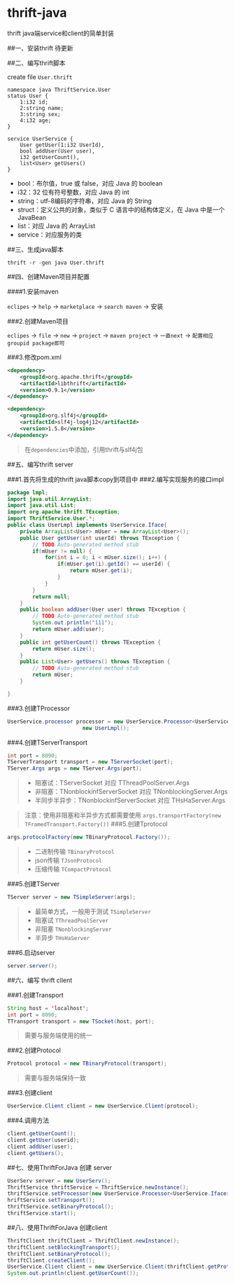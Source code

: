 thrift-java
===========

thrift java端service和client的简单封装

##一、安装thrift
待更新

##二、编写thrift脚本

create file `User.thrift`
```thrift
namespace java ThriftService.User
status User {
	1:i32 id;
	2:string name;
	3:string sex;
	4:i32 age;
}
	
service UserService {
	User getUser(1:i32 UserId),
	bool addUser(User user),
	i32 getUserCount(),
	list<User> getUsers()
}
```

> 
   * bool：布尔值，true 或 false，对应 Java 的 boolean
   * i32：32 位有符号整数，对应 Java 的 int
   * string：utf-8编码的字符串，对应 Java 的 String
   * struct：定义公共的对象，类似于 C 语言中的结构体定义，在 Java 中是一个 JavaBean
   * list：对应 Java 的 ArrayList
   * service：对应服务的类


##三、生成java脚本

```shell
thrift -r -gen java User.thrift
```
##四、创建Maven项目并配置

####1.安装maven

`eclipes` -> `help` -> `marketplace` -> `search maven` -> 安装

###2.创建Maven项目

`eclipes` -> `file` -> `new` -> `project` -> `maven project` -> `一直next` -> `配置相应groupid package即可`

###3.修改pom.xml

```xml
<dependency>
	<groupId>org.apache.thrift</groupId>
	<artifactId>libthrift</artifactId>
	<version>0.9.1</version>
</dependency>

<dependency>
	<groupId>org.slf4j</groupId>
	<artifactId>slf4j-log4j12</artifactId>
	<version>1.5.8</version>
</dependency>
```

> 在`dependencies`中添加，引用thrift与slf4j包

##五、编写thrift server

###1.首先将生成的thrift java脚本copy到项目中
###2.编写实现服务的接口impl
```java	
package lmpl;
import java.util.ArrayList;
import java.util.List;
import org.apache.thrift.TException;
import ThriftService.User.*;
public class UserLmpl implements UserService.Iface{
	private ArrayList<User> mUser = new ArrayList<User>();
	public User getUser(int userId) throws TException {
		// TODO Auto-generated method stub
		if(mUser != null) {
			for(int i = 0; i < mUser.size(); i++) {
				if(mUser.get(i).getId() == userId) {
					return mUser.get(i);
				}
			}
		}
		return null;
	}
	public boolean addUser(User user) throws TException {
		// TODO Auto-generated method stub
		System.out.println("111");
		return mUser.add(user);
	}
	public int getUserCount() throws TException {
		return mUser.size();
	}
	public List<User> getUsers() throws TException {
		// TODO Auto-generated method stub
		return mUser;
	}

}
```
###3.创建TProcessor

```java
UserService.processor processor = new UserService.Processor<UserService.Iface>(
						new UserLmpl();
```
###4.创建TServerTransport

```java
int port = 8090;
TServerTransport transport = new TServerSocket(port);
TServer.Args args = new TServer.Args(port);
```	
> * 阻塞试：TServerSocket 对应 TThreadPoolServer.Args
> * 非阻塞：TNonblockinfServerSocket 对应 TNonblockingServer.Args
> * 半同步半异步：TNonblockinfServerSocket 对应 THsHaServer.Args

> 注意：使用非阻塞和半异步方式都需要使用 `args.transportFactory(new TFramedTransport.Factory())`
###5.创建Tprotocol
```java
args.protocolFactory(new TBinaryProtocol.Factory());
```
> * 二进制传输 `TBinaryProtocol`
> * json传输	`TJsonProtocol`
> * 压缩传输 `TCompactProtocol`

###5.创建TServer

```java
TServer server = new TSimpleServer(args);
```	
> * 最简单方式，一般用于测试 `TSimpleServer`
> * 阻塞试 `TThreadPoolServer`
> * 非阻塞 `TNonblockingServer`
> * 半异步 `THsHaServer`

###6.启动server

```java
server.server();
```	

##六、编写 thrift client

###1.创建Transport

```java
String host = 'localhost';
int port = 8090;
TTransport transport = new TSocket(host, port);
```
> 需要与服务端使用的统一

###2.创建Protocol

```java
Protocol protocol = new TBinaryProtocol(transport);
```
> 需要与服务端保持一致

###3.创建client

```java
UserService.Client client = new UserService.Client(protocol);
```
###4.调用方法

```java
client.getUserCount();
client.getUser(userid);
client.addUser(user);
client.getUsers();
```	
##七、使用ThriftForJava 创建 server

```java
UserServ server = new UserServ();
ThriftService thriftService = ThriftService.newInstance();
thriftService.setProcessor(new UserService.Processor<UserService.Iface>(new UserLmpl()));
hriftService.setTransport();
thriftService.setBinaryProtocol();
thriftService.start();
```
	
##八、使用ThriftForJava 创建client

```java
ThriftClient thriftClient = ThriftClient.newInstance();
thriftClient.setBlockingTransport();
thriftClient.setBinaryProtocol();
thriftClient.createClient();
UserService.Client client = new UserService.Client(thriftClient.getProtocol());
System.out.println(client.getUserCount());
```